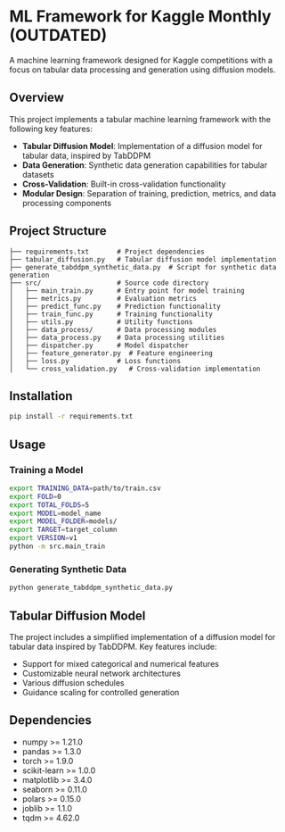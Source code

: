 # ML Framework for Kaggle Monthly (OUTDATED)

A machine learning framework designed for Kaggle competitions with a focus on tabular data processing and generation using diffusion models.

## Overview

This project implements a tabular machine learning framework with the following key features:

- **Tabular Diffusion Model**: Implementation of a diffusion model for tabular data, inspired by TabDDPM
- **Data Generation**: Synthetic data generation capabilities for tabular datasets
- **Cross-Validation**: Built-in cross-validation functionality
- **Modular Design**: Separation of training, prediction, metrics, and data processing components

## Project Structure

```
├── requirements.txt       # Project dependencies
├── tabular_diffusion.py   # Tabular diffusion model implementation
├── generate_tabddpm_synthetic_data.py  # Script for synthetic data generation
├── src/                   # Source code directory
│   ├── main_train.py      # Entry point for model training
│   ├── metrics.py         # Evaluation metrics
│   ├── predict_func.py    # Prediction functionality
│   ├── train_func.py      # Training functionality
│   ├── utils.py           # Utility functions
│   ├── data_process/      # Data processing modules
│   ├── data_process.py    # Data processing utilities
│   ├── dispatcher.py      # Model dispatcher
│   ├── feature_generator.py  # Feature engineering
│   ├── loss.py            # Loss functions
│   └── cross_validation.py   # Cross-validation implementation
```

## Installation

```bash
pip install -r requirements.txt
```

## Usage

### Training a Model

```bash
export TRAINING_DATA=path/to/train.csv
export FOLD=0
export TOTAL_FOLDS=5
export MODEL=model_name
export MODEL_FOLDER=models/
export TARGET=target_column
export VERSION=v1
python -m src.main_train
```

### Generating Synthetic Data

```bash
python generate_tabddpm_synthetic_data.py
```

## Tabular Diffusion Model

The project includes a simplified implementation of a diffusion model for tabular data inspired by TabDDPM. Key features include:

- Support for mixed categorical and numerical features
- Customizable neural network architectures
- Various diffusion schedules
- Guidance scaling for controlled generation

## Dependencies

- numpy >= 1.21.0
- pandas >= 1.3.0
- torch >= 1.9.0
- scikit-learn >= 1.0.0
- matplotlib >= 3.4.0
- seaborn >= 0.11.0
- polars >= 0.15.0
- joblib >= 1.1.0
- tqdm >= 4.62.0

